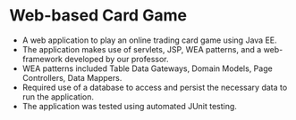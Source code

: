 <h1>Web-based Card Game</h1>
<ul>
  <li>A web application to play an online trading card game using Java EE.</li>
  <li>The application makes use of servlets, JSP, WEA patterns, and a web-framework developed by our professor.</li>
  <li>WEA patterns included Table Data Gateways, Domain Models, Page Controllers, Data Mappers.</li>
  <li>Required use of a database to access and persist the necessary data to run the application.</li>
  <li>The application was tested using automated JUnit testing.</li>
</ul>

